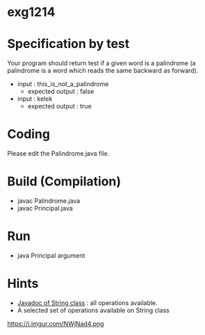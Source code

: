 # exg1214

# Specification by test
Your program should return test if a given word is a palindrome (a palindrome is a word which reads the same backward as forward).
* input : this_is_not_a_palindrome
  * expected output : false
* input : kelek
  * expected output : true

# Coding
Please edit the Palindrome.java file.

# Build (Compilation)
 - javac Palindrome.java
 - javac Principal.java

# Run
 - java Principal argument

# Hints
* [Javadoc of String class](https://docs.oracle.com/en/java/javase/11/docs/api/java.base/java/lang/String.html) : all operations available.
* A selected set of operations available on String class

https://i.imgur.com/NWjNad4.png

